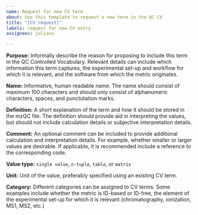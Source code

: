 ```yaml
---
name: Request for new CV term
about: Use this template to request a new term in the QC CV
title: "[CV request]"
labels: request for new CV entry
assignees: julianu

---
```


**Purpose:** Informally describe the reason for proposing to include this term in the QC Controlled Vocabulary. Relevant details can include which information this term captures, the experimental set-up and workflow for which it is relevant, and the software from which the metric originates.

**Name:** Informative, human readable name. The name should consist of maximum 100 characters and should only consist of alphanumeric characters, spaces, and punctutation marks.

**Definition:** A short explanation of the term and how it should be stored in the mzQC file. The definition should provide aid in interpreting the values, but should not include calculation details or subjective interpretation details.

**Comment:** An optional comment can be included to provide additional calculation and interpretation details. For example, whether smaller or larger values are desirable. If applicable, it is recommended include a reference to the corresponding code.

**Value type:** `single value`, `n-tuple`, `table`, or `matrix`

**Unit:** Unit of the value, preferably specified using an existing CV term.

**Category:** Different categories can be assigned to CV terms. Some examples include whether the metric is ID-based or ID-free, the element of the experimental set-up for which it is relevant (chromatography, ionization, MS1, MS2, etc.)
